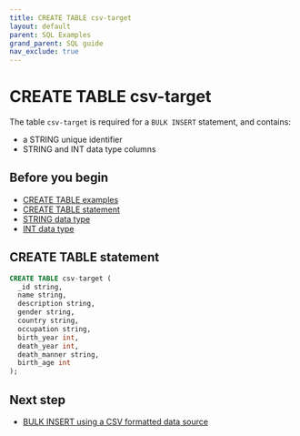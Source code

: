 ```yaml
---
title: CREATE TABLE csv-target
layout: default
parent: SQL Examples
grand_parent: SQL guide
nav_exclude: true
---
```


# CREATE TABLE csv-target

The table `csv-target` is required for a `BULK INSERT` statement, and contains:
* a STRING unique identifier
* STRING and INT data type columns

## Before you begin
* [CREATE TABLE examples](/docs/sql-guide/examples/sql-eg-table/sql-eg-table-home#create-table-examples)
* [CREATE TABLE statement](/docs/sql-guide/statements/statement-table-create)
* [STRING data type](/docs/sql-guide/data-types/data-type-string)
* [INT data type](/docs/sql-guide/data-types/data-type-int)

## CREATE TABLE statement

```sql
CREATE TABLE csv-target (
  _id string,
  name string,
  description string,
  gender string,
  country string,
  occupation string,
  birth_year int,
  death_year int,
  death_manner string,
  birth_age int
);
```

## Next step

* [BULK INSERT using a CSV formatted data source](/docs/sql-guide/examples/sql-eg-insert/sql-eg-insert-bulk-csv-target)
